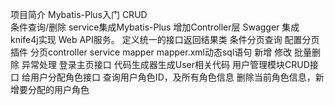 项目简介
Mybatis-Plus入门
    CRUD    
    条件查询/删除
    service集成Mybatis-Plus
增加Controller层
Swagger 集成knife4j实现 Web API服务。
定义统一的接口返回结果类
条件分页查询
    配置分页插件
    分页controller
    service
    mapper
    mapper.xml动态sql语句
新增
修改
批量删除
异常处理
登录主页接口
代码生成器生成User相关代码
用户管理模块CRUD接口
给用户分配角色接口
    查询用户角色ID，及所有角色信息
    删除当前角色信息，新增要分配的用户角色


